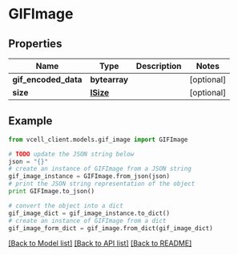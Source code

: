 # GIFImage


## Properties
Name | Type | Description | Notes
------------ | ------------- | ------------- | -------------
**gif_encoded_data** | **bytearray** |  | [optional] 
**size** | [**ISize**](ISize.md) |  | [optional] 

## Example

```python
from vcell_client.models.gif_image import GIFImage

# TODO update the JSON string below
json = "{}"
# create an instance of GIFImage from a JSON string
gif_image_instance = GIFImage.from_json(json)
# print the JSON string representation of the object
print GIFImage.to_json()

# convert the object into a dict
gif_image_dict = gif_image_instance.to_dict()
# create an instance of GIFImage from a dict
gif_image_form_dict = gif_image.from_dict(gif_image_dict)
```
[[Back to Model list]](../README.md#documentation-for-models) [[Back to API list]](../README.md#documentation-for-api-endpoints) [[Back to README]](../README.md)


